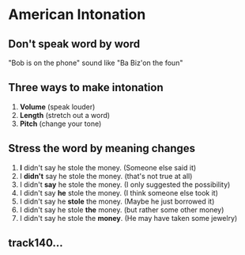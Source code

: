# American Intonation

## Don't speak word by word

"Bob is on the phone" sound like "Ba Biz'on the foun"



## Three ways to make intonation

1. **Volume** (speak louder)
2. **Length** (stretch out a word)
3. **Pitch** (change your tone)



## Stress the word by meaning changes

1. **I** didn't say he stole the money.  (Someone else said it)
2. I **didn't** say he stole the money.  (that's not true at all)
3. I didn't **say** he stole the money.  (I only suggested the possibility)
4. I didn't say **he** stole the money.  (I think someone else took it)
5. I didn't say he **stole** the money.  (Maybe he just borrowed it)
6. I didn't say he stole **the** money.  (but rather some other money)
7. I didn't say he stole the **money**.  (He may have taken some jewelry)


## track140...
